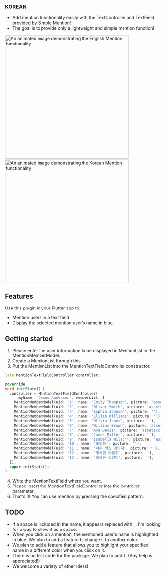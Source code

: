 ### [KOREAN](README.ko-kr.md)

- Add mention functionality easily with the TextController and TextField provided by Simple Mention!
- The goal is to provide only a lightweight and simple mention function!


<p>
  <img src="https://github.com/arcanine33/simple_mention/assets/39107341/0bfde0b8-e1e9-4e32-b0c1-741ae96e538f"
    alt="An animated image demonstrating the English Mention functionality" height="400"/>
  &nbsp;&nbsp;&nbsp;&nbsp;
  <img src="https://github.com/arcanine33/simple_mention/assets/39107341/e170462c-8de7-4067-8914-eb0d5344d8f2"
   alt="An animated image demonstrating the Korean Mention functionality " height="400"/>
</p>

## Features
Use this plugin in your Flutter app to:
- Mention users in a text field
- Display the selected mention user's name in blue.

## Getting started
1. Please enter the user information to be displayed in MentionList in the MentionMemberModel.
2. Create a MentionList through this.
3. Put the MentionList into the MentionTextFieldController constructor.

```dart
late MentionTextFieldController controller;

@override
void initState() {
  controller = MentionTextFieldController(
      myName: 'James Anderson', memberList: [
    MentionMemberModel(uid: '1', name: 'Emily Thompson', picture: 'assets/b.jpg'),
    MentionMemberModel(uid: '2', name: 'Oliver Smith', picture: 'assets/a.jpg'),
    MentionMemberModel(uid: '3', name: 'Sophia Johnson', picture: ''),
    MentionMemberModel(uid: '4', name: 'Elijah Williams', picture: ''),
    MentionMemberModel(uid: '5', name: 'Olivia Jones', picture: ''),
    MentionMemberModel(uid: '6', name: 'William Brown', picture: 'assets/d.jpg'),
    MentionMemberModel(uid: '7', name: 'Ava Davis', picture: 'assets/c.jpg'),
    MentionMemberModel(uid: '8', name: 'James Miller', picture: ''),
    MentionMemberModel(uid: '9', name: 'Isabella Wilson', picture: 'assets/e.jpg'),
    MentionMemberModel(uid: '10', name: '홍길동', picture: ''),
    MentionMemberModel(uid: '11', name: '너무 멋진 강아지', picture: ''),
    MentionMemberModel(uid: '12', name: '행복한 다람쥐', picture: ''),
    MentionMemberModel(uid: '13', name: '조용한 고양이', picture: ''),
  ]);
  super.initState();
} 
```

4. Write the MentionTextField where you want.
5. Please insert the MentionTextFieldController into the controller parameter.
6. That's it! You can use mention by pressing the specified pattern.


## TODO
- If a space is included in the name, it appears replaced with _. I'm looking for a way to show it as a space.
- When you click on a mention, the mentioned user's name is highlighted in blue. We plan to add a feature to change it to another color.
- We plan to add a feature that allows you to highlight your specified name in a different color when you click on it.
- There is no test code for the package. We plan to add it. (Any help is appreciated!)
- We welcome a variety of other ideas!
